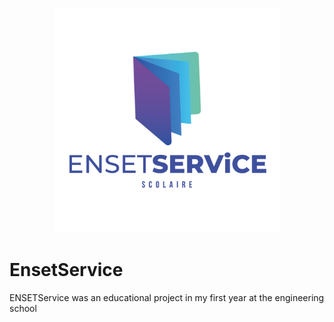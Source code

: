<p align="center"><img src="public/assets/images/logo-service.png" width="360"></p>

    

# EnsetService

ENSETService was an educational project in my first year at the engineering school